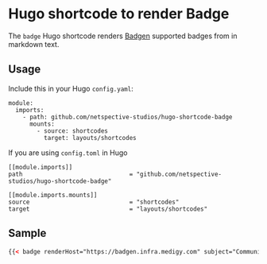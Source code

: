 # Hugo shortcode to render Badge

The `badge` Hugo shortcode renders [Badgen](https://badgen.net/) supported badges from in markdown text. 
## Usage

Include this in your Hugo `config.yaml`:

```
module:
  imports:
    - path: github.com/netspective-studios/hugo-shortcode-badge
      mounts:
        - source: shortcodes
          target: layouts/shortcodes

```
If you are using `config.toml` in Hugo

```
[[module.imports]]
path                              = "github.com/netspective-studios/hugo-shortcode-badge"

[[module.imports.mounts]]
source                            = "shortcodes"
target                            = "layouts/shortcodes"

```
## Sample
```html
{{< badge renderHost="https://badgen.infra.medigy.com" subject="Community%20of%20Practice" status="Join" color="green" scale="1.5" icon="github" >}}
```
